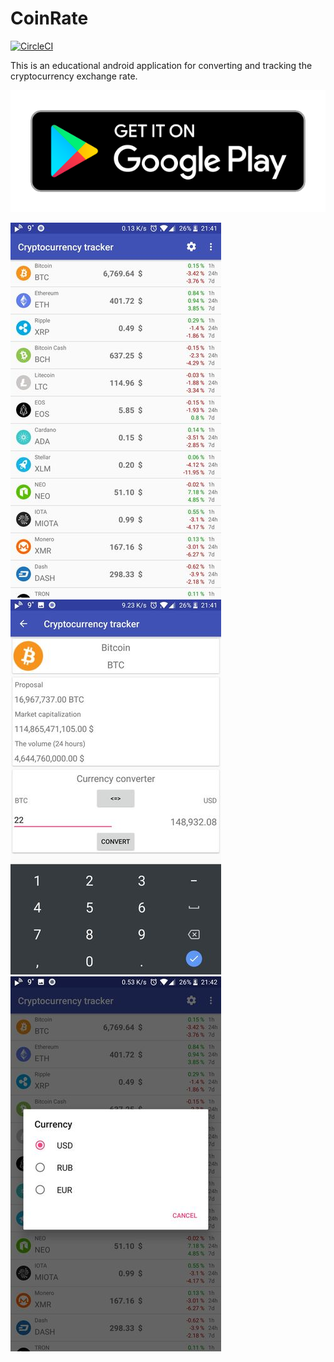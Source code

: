 # CoinRate

[![CircleCI](https://circleci.com/gh/divizdev/CoinRate.svg?style=shield)](https://circleci.com/gh/divizdev/CoinRate)

This is an educational android application for converting and tracking the cryptocurrency exchange rate.

[![google play](/images/googleplay_get.png)](https://play.google.com/store/apps/details?id=ru.divizdev.coinrate)

![MAIN SCREEN](images/0.jpg?raw=true "Title")
![DETAIL SCREEN](images/2.jpg?raw=true "Title")
![ABOUT SCREEN](images/3.jpg?raw=true "Title")